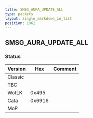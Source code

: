 ```yaml
---
title: SMSG_AURA_UPDATE_ALL
type: packets
layout: single_markdown_in_list
position: 1062
---
```


## SMSG_AURA_UPDATE_ALL

### Status

Version    | Hex        | Comment
---------- | ---------- | ---------- 
Classic    |            | 
TBC        |            | 
WotLK      | 0x495      | 
Cata       | 0x6916     | 
MoP        |            | 